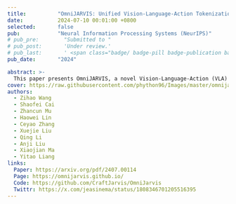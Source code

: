 ```yaml
---
title:          "OmniJARVIS: Unified Vision-Language-Action Tokenization Enables Open-World Instruction Following Agents"
date:           2024-07-10 00:01:00 +0800
selected:       false
pub:            "Neural Information Processing Systems (NeurIPS)"
# pub_pre:        "Submitted to "
# pub_post:       'Under review.'
# pub_last:       ' <span class="badge/ badge-pill badge-publication badge-success">Spotlight</span>'
pub_date:       "2024"

abstract: >-
  This paper presents OmniJARVIS, a novel Vision-Language-Action (VLA) model for open-world instructionfollowing agents in Minecraft. Compared to prior works that either emit textual goals to separate controllers or produce the control command directly, OmniJARVIS seeks a different path to ensure both strong reasoning and efficient decision-making capabilities via unified tokenization of multimodal interaction data. 
cover: https://raw.githubusercontent.com/phython96/Images/master/omnijarvis-logo.png
authors:
  - Zihao Wang
  - Shaofei Cai
  - Zhancun Mu
  - Haowei Lin
  - Ceyao Zhang
  - Xuejie Liu
  - Qing Li
  - Anji Liu
  - Xiaojian Ma
  - Yitao Liang
links:
  Paper: https://arxiv.org/pdf/2407.00114
  Page: https://omnijarvis.github.io/
  Code: https://github.com/CraftJarvis/OmniJarvis
  Twittr: https://x.com/jeasinema/status/1808346701205516395
---
```

